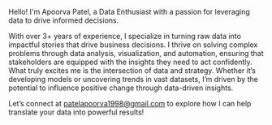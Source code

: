 Hello! I'm Apoorva Patel, a Data Enthusiast with a passion for leveraging data to drive informed decisions.

With over 3+ years of experience, I specialize in turning raw data into impactful stories that drive business decisions. 
I thrive on solving complex problems through data analysis, visualization, and automation, ensuring that stakeholders are equipped with the insights they need to act confidently.
What truly excites me is the intersection of data and strategy. 
Whether it’s developing models or uncovering trends in vast datasets, I’m driven by the potential to influence positive change through data-driven insights. 

Let’s connect at patelapoorva1998@gmail.com to explore how I can help translate your data into powerful results!
